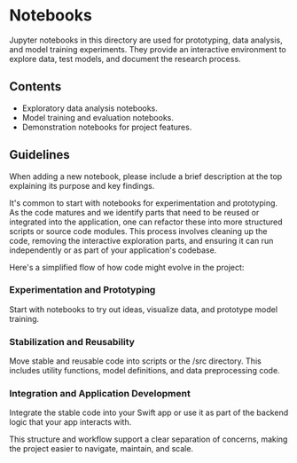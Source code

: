 # Notebooks

Jupyter notebooks in this directory are used for prototyping, data analysis, and model training experiments. They provide an interactive environment to explore data, test models, and document the research process.

## Contents

- Exploratory data analysis notebooks.
- Model training and evaluation notebooks.
- Demonstration notebooks for project features.

## Guidelines

When adding a new notebook, please include a brief description at the top explaining its purpose and key findings.

It's common to start with notebooks for experimentation and prototyping. As the code matures and we identify parts that need to be reused or integrated into the application, one can refactor these into more structured scripts or source code modules. This process involves cleaning up the code, removing the interactive exploration parts, and ensuring it can run independently or as part of your application's codebase.

Here's a simplified flow of how code might evolve in the project:

### Experimentation and Prototyping
Start with notebooks to try out ideas, visualize data, and prototype model training.

### Stabilization and Reusability
Move stable and reusable code into scripts or the /src directory. This includes utility functions, model definitions, and data preprocessing code.

### Integration and Application Development
Integrate the stable code into your Swift app or use it as part of the backend logic that your app interacts with.

This structure and workflow support a clear separation of concerns, making the project easier to navigate, maintain, and scale.
